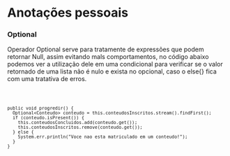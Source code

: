 # Anotações pessoais

### Optional

Operador Optional serve para tratamente de expressões que podem retornar Null, assim evitando mals comportamentos, no código abaixo podemos ver a utilização dele em uma condicional para verificar se o valor retornado de uma lista não é nulo e exista no opcional, caso o else{} fica com uma tratativa de erros.

  <code>

    public void progredir() {
      Optional<Conteudo> conteudo = this.conteudosInscritos.stream().findFirst();
      if (conteudo.isPresent()) {
        this.conteudosConcluidos.add(conteudo.get());
        this.conteudosInscritos.remove(conteudo.get());
      } else {
        System.err.println("Voce nao esta matriculado em um conteudo!");
      }
    }

  </code>
